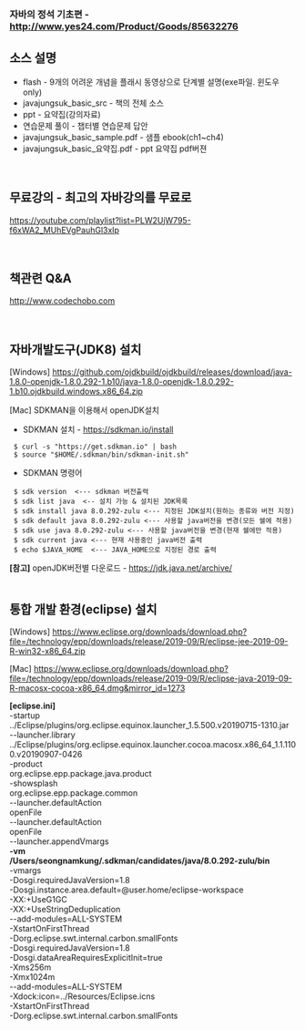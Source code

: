 

### 자바의 정석 기초편 - http://www.yes24.com/Product/Goods/85632276
## 소스 설명  
- flash - 9개의 어려운 개념을 플래시 동영상으로 단계별 설명(exe파일. 윈도우 only)  
- javajungsuk_basic_src - 책의 전체 소스  
- ppt - 요약집(강의자료)
- 연습문제 풀이 - 챕터별 연습문제 답안  
- javajungsuk_basic_sample.pdf - 샘플 ebook(ch1~ch4)
- javajungsuk_basic_요약집.pdf - ppt 요약집 pdf버젼

<BR>
  
## 무료강의 - 최고의 자바강의를 무료로
https://youtube.com/playlist?list=PLW2UjW795-f6xWA2_MUhEVgPauhGl3xIp  

  <BR>  
    
## 책관련 Q&A
http://www.codechobo.com

    

<BR>
      
## 자바개발도구(JDK8) 설치  
[Windows] https://github.com/ojdkbuild/ojdkbuild/releases/download/java-1.8.0-openjdk-1.8.0.292-1.b10/java-1.8.0-openjdk-1.8.0.292-1.b10.ojdkbuild.windows.x86_64.zip

  
[Mac] SDKMAN을 이용해서 openJDK설치

   - SDKMAN 설치 - https://sdkman.io/install  

   ```
    $ curl -s "https://get.sdkman.io" | bash
    $ source "$HOME/.sdkman/bin/sdkman-init.sh"    
   ```

   - SDKMAN 명령어  
   ```
    $ sdk version  <--- sdkman 버전출력  
    $ sdk list java  <-- 설치 가능 & 설치된 JDK목록  
    $ sdk install java 8.0.292-zulu <--- 지정된 JDK설치(원하는 종류와 버전 지정)  
    $ sdk default java 8.0.292-zulu <--- 사용할 java버전을 변경(모든 쉘에 적용)
    $ sdk use java 8.0.292-zulu <--- 사용할 java버전을 변경(현재 쉘에만 적용)  
    $ sdk current java <--- 현재 사용중인 java버전 출력  
    $ echo $JAVA_HOME  <--- JAVA_HOME으로 지정된 경로 출력
   ```
   **[참고]** openJDK버전별 다운로드 - https://jdk.java.net/archive/
<br>
<br>
      
 ## 통합 개발 환경(eclipse) 설치  
  [Windows]
https://www.eclipse.org/downloads/download.php?file=/technology/epp/downloads/release/2019-09/R/eclipse-jee-2019-09-R-win32-x86_64.zip  
  
  [Mac]
https://www.eclipse.org/downloads/download.php?file=/technology/epp/downloads/release/2019-09/R/eclipse-java-2019-09-R-macosx-cocoa-x86_64.dmg&mirror_id=1273  
    
  **[eclipse.ini]**   
  -startup  
../Eclipse/plugins/org.eclipse.equinox.launcher_1.5.500.v20190715-1310.jar  
--launcher.library  
../Eclipse/plugins/org.eclipse.equinox.launcher.cocoa.macosx.x86_64_1.1.1100.v20190907-0426  
-product  
org.eclipse.epp.package.java.product  
-showsplash  
org.eclipse.epp.package.common  
--launcher.defaultAction  
openFile  
--launcher.defaultAction  
openFile  
--launcher.appendVmargs  
**-vm**  
**/Users/seongnamkung/.sdkman/candidates/java/8.0.292-zulu/bin**  
-vmargs  
-Dosgi.requiredJavaVersion=1.8  
-Dosgi.instance.area.default=@user.home/eclipse-workspace  
-XX:+UseG1GC  
-XX:+UseStringDeduplication  
--add-modules=ALL-SYSTEM  
-XstartOnFirstThread  
-Dorg.eclipse.swt.internal.carbon.smallFonts  
-Dosgi.requiredJavaVersion=1.8  
-Dosgi.dataAreaRequiresExplicitInit=true  
-Xms256m  
-Xmx1024m  
--add-modules=ALL-SYSTEM  
-Xdock:icon=../Resources/Eclipse.icns  
-XstartOnFirstThread  
-Dorg.eclipse.swt.internal.carbon.smallFonts  


  
  
  
  
